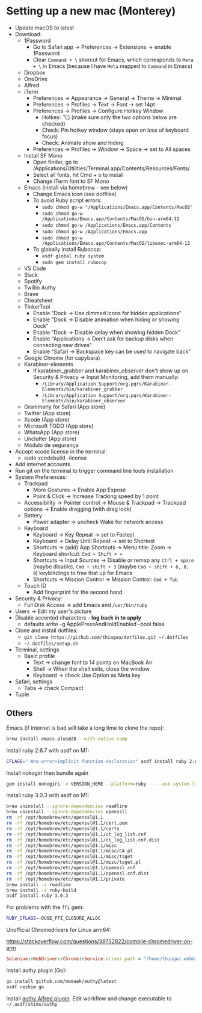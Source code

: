 # Setting up a new mac (Monterey)

- Update macOS to latest
- Download:
  - 1Password
    - Go to Safari app -> Preferences -> Extensions -> enable 1Password
    - Clear `Command + \` shorcut for Emacs, which corresponds to `Meta + \` in Emacs (because I have `Meta` mapped to `Command` in Emacs)
  - Dropbox
  - OneDrive
  - Alfred
  - iTerm
    - Preferences -> Appearance -> General -> Theme -> Minimal
    - Preferences -> Profiles -> Text -> Font -> set 14pt
    - Preferences -> Profiles -> Configure Hotkey Window
      - Hotkey: ⌥] (make sure only the two options below are checked)
      - Check: Pin hotkey window (stays open on loss of keyboard focus)
      - Check: Animate show and hiding
    - Preferences -> Profiles -> Window -> Space -> set to All spaces
  - Install SF Mono
    - Open finder, go to /Applications/Utilities/Terminal.app/Contents/Resources/Fonts/
    - Select all fonts, hit Cmd + o to install
    - Change iTerm font to SF Mono
  - Emacs (install via homebrew - see below)
    - Change Emacs icon (see dotfiles)
    - To avoid Ruby script errors:
      - `sudo chmod go-w "/Applications/Emacs.app/Contents/MacOS"`
      - `sudo chmod go-w /Applications/Emacs.app/Contents/MacOS/bin-arm64-12`
      - `sudo chmod go-w /Applications/Emacs.app/Contents`
      - `sudo chmod go-w /Applications/Emacs.app`
      - `sudo chmod go-w /Applications/Emacs.app/Contents/MacOS/libexec-arm64-12`
    - To globally install Rubocop:
      - `asdf global ruby system`
      - `sudo gem install rubocop`
  - VS Code
  - Slack
  - Spotify
  - Twillio Authy
  - Brave
  - Cheatsheet
  - TinkerTool
    - Enable "Dock -> Use dimmed icons for hidden applications"
    - Enable "Dock -> Disable animation when hiding or showing Dock"
    - Enable "Dock -> Disable delay when showing hidden Dock"
    - Enable "Applications -> Don't ask for backup disks when connecting new drives"
    - Enable "Safari -> Backspace key can be used to navigate back"
  - Google Chrome (for capybara)
  - Karabiner-elements
    - If karabiner_grabber and karabiner_observer don't show up on Security & Privacy -> Input Monitoring, add them manually:
      - `/Library/Application Support/org.pqrs/Karabiner-Elements/bin/karabiner_grabber`
      - `/Library/Application Support/org.pqrs/Karabiner-Elements/bin/karabiner_observer`
  - Grammarly for Safari (App store)
  - Twitter (App store)
  - Xcode (App store)
  - Microsoft TODO (App store)
  - WhatsApp (App store)
  - Unclutter (App store)
  - Módulo de segurança
- Accept xcode license in the terminal:
  - sudo xcodebuild -license
- Add internet accounts
- Run git on the terminal to trigger command line tools installation
- System Preferences:
  - Trackpad 
    - More Gestures -> Enable App Exposè
    - Point & Click -> Increase Tracking speed by 1 point
  - Accessibility -> Pointer control -> Mouse & Trackpad -> Trackpad options -> Enable dragging (with drag lock)
  - Battery
    - Power adapter -> uncheck Wake for network access
  - Keyboard
    - Keyboard -> Key Repeat -> set to Fastest
    - Keyboard -> Delay Until Repeat -> set to Shortest
    - Shortcuts -> (add) App Shortcuts -> Menu title: Zoom -> Keyboard shortcut: `Cmd + Shift + =`
    - Shortcuts -> Input Sources -> Disable or remap any `Ctrl + space` (maybe disable), `Cmd + shift + 3` (maybe `Cmd + shift + 6, 8, 9`) keybindings to free that up for Emacs
    - Shortcuts -> Mission Control -> Mission Control: `Cmd + Tab`
  - Touch ID
    - Add fingerprint for the second hand
- Security & Privacy:
  - Full Disk Access -> add Emacs and `/usr/bin/ruby`
- Users -> Edit my user's picture
- Disable accented characters - **log back in to apply**
  - defaults write -g ApplePressAndHoldEnabled -bool false
- Clone and install dotfiles:
  - `git clone https://github.com/thiagoa/dotfiles.git ~/.dotfiles`
  - `~/.dotfiles/setup.sh`
- Terminal, settings
  - Basic profile
    - Text -> change font to 14 points on MacBook Air
    - Shell -> When the shell exits, close the window
    - Keyboard -> check Use Option as Meta key
- Safari, settings
  - Tabs -> check Compact
- Tuple

## Others

Emacs (if internet is bad will take a long time to clone the repo):

```sh
brew install emacs-plus@28 --with-native-comp
```

Install ruby 2.6.7 with asdf on M1:

```sh
CFLAGS="-Wno-error=implicit-function-declaration" asdf install ruby 2.6.7
```

Install nokogiri then bundle again

```sh
gem install nokogiri -v VERSION_HERE --platform=ruby -- --use-system-libraries
```

Install ruby 3.0.3 with asdf on M1:

```sh
brew uninstall --ignore-dependencies readline
brew uninstall --ignore-dependencies openssll
rm -rf /opt/homebrew/etc/openssl@1.1
rm -rf /opt/homebrew/etc/openssl@1.1/cert.pem
rm -rf /opt/homebrew/etc/openssl@1.1/certs 
rm -rf /opt/homebrew/etc/openssl@1.1/ct_log_list.cnf
rm -rf /opt/homebrew/etc/openssl@1.1/ct_log_list.cnf.dist
rm -rf /opt/homebrew/etc/openssl@1.1/misc
rm -rf /opt/homebrew/etc/openssl@1.1/misc/CA.pl
rm -rf /opt/homebrew/etc/openssl@1.1/misc/tsget
rm -rf /opt/homebrew/etc/openssl@1.1/misc/tsget.pl
rm -rf /opt/homebrew/etc/openssl@1.1/openssl.cnf
rm -rf /opt/homebrew/etc/openssl@1.1/openssl.cnf.dist
rm -rf /opt/homebrew/etc/openssl@1.1/private
brew install -s readline
brew install -s ruby-build
asdf install ruby 3.0.3
```

For problems with the `ffi` gem:

```sh
RUBY_CFLAGS=-DUSE_FFI_CLOSURE_ALLOC
```

Unofficial Chromedrivers for Linux arm64:

https://stackoverflow.com/questions/38732822/compile-chromedriver-on-arm

```ruby
Selenium::WebDriver::Chrome::Service.driver_path = "/home/thiago/.webdrivers/chromedriver"
```

Install authy plugin (Go):

```sh
go install github.com/momaek/authy@latest
asdf reshim go
```

Install [authy Alfred plugin](https://github.com/momaek/authy). Edit workflow and change executable to `~/.asdf/shims/authy`
